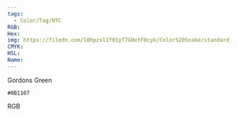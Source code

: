 ```yaml
---
tags:
  - Color/Tag/NTC
RGB:
Hex:
img: https://filedn.com/l0hpzxl1f01yT7GHxtF8cyk/Color%20Snake/standard_csv_to_svg/%23/0B1107.svg
CMYK:
HSL:
Name:
---
```

Gordons Green
```palette
#0B1107
```
RGB
